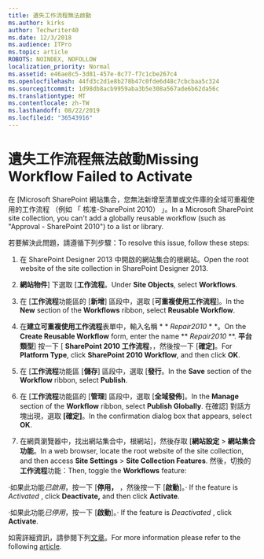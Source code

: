 ```yaml
---
title: 遺失工作流程無法啟動
ms.author: kirks
author: Techwriter40
ms.date: 12/3/2018
ms.audience: ITPro
ms.topic: article
ROBOTS: NOINDEX, NOFOLLOW
localization_priority: Normal
ms.assetid: e46ae8c5-3d81-457e-8c77-f7c1cbe267c4
ms.openlocfilehash: 44fd3c2d1e8b278b47c0fde6d48c7cbcbaa5c324
ms.sourcegitcommit: 1d98db8acb9959aba3b5e308a567ade6b62da56c
ms.translationtype: MT
ms.contentlocale: zh-TW
ms.lasthandoff: 08/22/2019
ms.locfileid: "36543916"
---
```

# <a name="missing-workflow-failed-to-activate"></a><span data-ttu-id="4e4b5-102">遺失工作流程無法啟動</span><span class="sxs-lookup"><span data-stu-id="4e4b5-102">Missing Workflow Failed to Activate</span></span>

<span data-ttu-id="4e4b5-103">在 [Microsoft SharePoint 網站集合，您無法新增至清單或文件庫的全域可重複使用的工作流程 （例如 「 核准-SharePoint 2010） 」。</span><span class="sxs-lookup"><span data-stu-id="4e4b5-103">In a Microsoft SharePoint site collection, you can't add a globally reusable workflow (such as "Approval - SharePoint 2010") to a list or library.</span></span>
  
<span data-ttu-id="4e4b5-104">若要解決此問題，請遵循下列步驟：</span><span class="sxs-lookup"><span data-stu-id="4e4b5-104">To resolve this issue, follow these steps:</span></span> 
  
1. <span data-ttu-id="4e4b5-105">在 SharePoint Designer 2013 中開啟的網站集合的根網站。</span><span class="sxs-lookup"><span data-stu-id="4e4b5-105">Open the root website of the site collection in SharePoint Designer 2013.</span></span>
  
2. <span data-ttu-id="4e4b5-106">**網站物件**] 下選取 [**工作流程**。</span><span class="sxs-lookup"><span data-stu-id="4e4b5-106">Under **Site Objects**, select **Workflows**.</span></span> 
  
3. <span data-ttu-id="4e4b5-107">在 [**工作流程**功能區的 [**新增**] 區段中，選取 [**可重複使用工作流程**]。</span><span class="sxs-lookup"><span data-stu-id="4e4b5-107">In the **New** section of the **Workflows** ribbon, select **Reusable Workflow**.</span></span> 
  
4. <span data-ttu-id="4e4b5-108">在**建立可重複使用工作流程**表單中，輸入名稱 \* \* *Repair2010* \* \*。</span><span class="sxs-lookup"><span data-stu-id="4e4b5-108">On the **Create Reusable Workflow** form, enter the name \*\* *Repair2010* \*\*.</span></span> <span data-ttu-id="4e4b5-109">**平台類型**] 按一下 [ **SharePoint 2010 工作流程**，，然後按一下 [**確定]**。</span><span class="sxs-lookup"><span data-stu-id="4e4b5-109">For **Platform Type**, click **SharePoint 2010 Workflow**, and then click **OK**.</span></span> 
  
1. <span data-ttu-id="4e4b5-110">在 [**工作流程**功能區 [**儲存**] 區段中，選取 [**發行**。</span><span class="sxs-lookup"><span data-stu-id="4e4b5-110">In the **Save** section of the **Workflow** ribbon, select **Publish**.</span></span> 
  
2. <span data-ttu-id="4e4b5-111">在 [**工作流程**功能區的 [**管理**] 區段中，選取 [**全域發佈**]。</span><span class="sxs-lookup"><span data-stu-id="4e4b5-111">In the **Manage** section of the **Workflow** ribbon, select **Publish Globally**.</span></span> <span data-ttu-id="4e4b5-112">在確認] 對話方塊出現，選取 **[確定]**。</span><span class="sxs-lookup"><span data-stu-id="4e4b5-112">In the confirmation dialog box that appears, select **OK**.</span></span> 
  
3. <span data-ttu-id="4e4b5-113">在網頁瀏覽器中，找出網站集合中，根網站]，然後存取 [**網站設定** \> **網站集合功能**。</span><span class="sxs-lookup"><span data-stu-id="4e4b5-113">In a web browser, locate the root website of the site collection, and then access **Site Settings** \> **Site Collection Features**.</span></span> <span data-ttu-id="4e4b5-114">然後，切換的**工作流程**功能：</span><span class="sxs-lookup"><span data-stu-id="4e4b5-114">Then, toggle the **Workflows** feature:</span></span> 
  
<span data-ttu-id="4e4b5-115">·如果此功能*已啟用*，按一下 [**停用，** ，然後按一下 [**啟動**]。</span><span class="sxs-lookup"><span data-stu-id="4e4b5-115">· If the feature is  *Activated*  , click **Deactivate,** and then click **Activate**.</span></span> 
  
<span data-ttu-id="4e4b5-116">·如果此功能*已停用*，按一下 [**啟動**]。</span><span class="sxs-lookup"><span data-stu-id="4e4b5-116">· If the feature is  *Deactivated*  , click **Activate**.</span></span> 
  
<span data-ttu-id="4e4b5-117">如需詳細資訊，請參閱下列[文章](https://go.microsoft.com/fwlink/?linkid=2047770&amp;clcid=0x409)。</span><span class="sxs-lookup"><span data-stu-id="4e4b5-117">For more information please refer to the following [article](https://go.microsoft.com/fwlink/?linkid=2047770&amp;clcid=0x409).</span></span>
  

